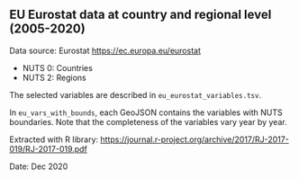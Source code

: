 ## EU Eurostat data at country and regional level (2005-2020)

Data source: Eurostat https://ec.europa.eu/eurostat

- NUTS 0: Countries
- NUTS 2: Regions

The selected variables are described in `eu_eurostat_variables.tsv`.

In `eu_vars_with_bounds`, each GeoJSON contains the variables with NUTS boundaries.
Note that the completeness of the variables vary year by year.

Extracted with R library:
https://journal.r-project.org/archive/2017/RJ-2017-019/RJ-2017-019.pdf

Date: Dec 2020